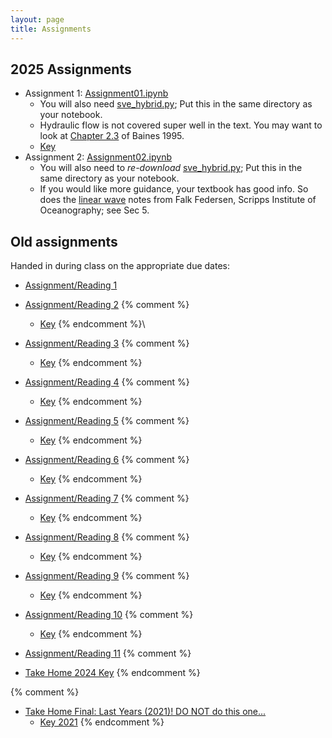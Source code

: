 ```yaml
---
layout: page
title: Assignments
---
```


## 2025 Assignments

- Assignment 1: [Assignment01.ipynb](../Assignments/Assignment01.ipynb)
  - You will also need [sve_hybrid.py](../Assignments/sve_hybrid.py); Put this in the same directory as your notebook.
  - Hydraulic flow is not covered super well in the text.  You may want to look at [Chapter 2.3](../pdfs/Baines2.3.pdf) of Baines 1995.
  - [Key](../Assignments/Assignment01Key.ipynb)
- Assignment 2: [Assignment02.ipynb](../Assignments/Assignment02.ipynb)
  - You will also need to _re-download_ [sve_hybrid.py](../Assignments/sve_hybrid.py); Put this in the same directory as your notebook.
  - If you would like more guidance, your textbook has good info.  So does the [linear wave](../pdfs/LinearWaveNotes_4March2019.pdf) notes from Falk Federsen, Scripps Institute of Oceanography; see Sec 5.


## Old assignments
Handed in during class on the appropriate due dates:

  - [Assignment/Reading 1](../Assignments/Assignment01/)
  - [Assignment/Reading 2](../Assignments/Assignment02/)
    {% comment %}
    - [Key](../Assignments/Assign2Key.pdf)
    {% endcomment %}\
  - [Assignment/Reading 3](../Assignments/Assignment03/)
    {% comment %}

    - [Key](../Assignments/Assignment3Key.html)
    {% endcomment %}

  - [Assignment/Reading 4](../Assignments/Assignment04/)
    {% comment %}
    - [Key](../Assignments/Assignment4Key.html)
    {% endcomment %}

  - [Assignment/Reading 5](../Assignments/Assignment05/)
    {% comment %}
    - [Key](../Assignments/Assignment5Key.html)
    {% endcomment %}
  - [Assignment/Reading 6](../Assignments/Assignment06/)
    {% comment %}
    - [Key](../Assignments/Assignment6Key.html)
    {% endcomment %}
  - [Assignment/Reading 7](../Assignments/Assignment07/)
    {% comment %}
    - [Key](../Assignments/Assignment07Key.pdf)
    {% endcomment %}

  - [Assignment/Reading 8](../Assignments/Assignment08/)
    {% comment %}
    - [Key](../Assignments/Assignment08Key.html)
    {% endcomment %}
  - [Assignment/Reading 9](../Assignments/Assignment09/)
    {% comment %}
    - [Key](../Assignments/Assignment09Key.pdf)
    {% endcomment %}
  - [Assignment/Reading 10](../Assignments/Assignment10/)
    {% comment %}
    - [Key](../Assignments/Assignment10key.html)
    {% endcomment %}
  - [Assignment/Reading 11](../Assignments/Assignment11/)
  {% comment %}

  - [Take Home 2024 Key](../Assignments/TakeHome2024Key.pdf)
  {% endcomment %}

   {% comment %}
  - [Take Home Final: Last Years (2021)!  DO NOT do this one...](../Assignments/TakeHome2021NoKey.pdf)
      - [Key 2021](../Assignments/TakeHome2021.pdf)
  {% endcomment %}
